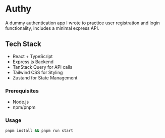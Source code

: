 # Authy

A dummy authentication app I wrote to practice user registration and login functionality, includes a minimal express API.

## Tech Stack

- React + TypeScript
- Express.js Backend
- TanStack Query for API calls
- Tailwind CSS for Styling
- Zustand for State Management

### Prerequisites

- Node.js
- npm/pnpm

### Usage

```sh
pnpm install && pnpm run start
```
